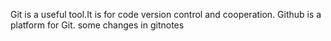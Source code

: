 Git is a useful tool.It is for code version control and cooperation. Github is a platform for Git.
some changes in gitnotes